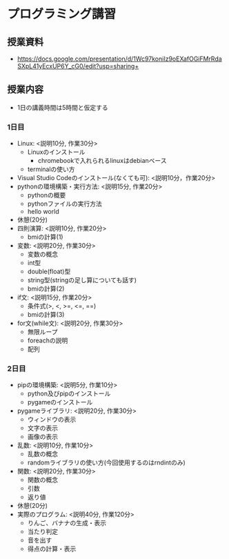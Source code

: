 # プログラミング講習
## 授業資料
- https://docs.google.com/presentation/d/1Wc97koniIz9oEXafOGiFMrRdaSXpL41yEcxUP6Y_cG0/edit?usp=sharing+
## 授業内容
- 1日の講義時間は5時間と仮定する
### 1日目
- Linux: <説明10分, 作業30分>
  - Linuxのインストール
    - chromebookで入れられるlinuxはdebianベース
  - terminalの使い方
- Visual Studio Codeのインストール(なくても可): <説明10分，作業20分>
- pythonの環境構築・実行方法: <説明15分, 作業20分>
  - pythonの概要
  - pythonファイルの実行方法
  - hello world
- 休憩(20分)
- 四則演算: <説明10分, 作業20分>
  - bmiの計算(1)
- 変数: <説明20分, 作業30分>
  - 変数の概念
  - int型
  - double(float)型
  - string型(stringの足し算についても話す)
  - bmiの計算(2)
- if文: <説明15分, 作業20分>
  - 条件式(>, <, >=, <=, ==)
  - bmiの計算(3)
- for文(while文): <説明20分, 作業30分>
  - 無限ループ
  - foreachの説明
  - 配列
### 2日目
- pipの環境構築: <説明5分, 作業10分>
  - python及びpipのインストール
  - pygameのインストール
- pygameライブラリ: <説明20分, 作業30分>
  - ウィンドウの表示
  - 文字の表示
  - 画像の表示
- 乱数: <説明10分, 作業10分>
  - 乱数の概念
  - randomライブラリの使い方(今回使用するのはrndintのみ)
- 関数: <説明20分, 作業30分>
  - 関数の概念
  - 引数
  - 返り値
- 休憩(20分)
- 実際のプログラム: <説明40分, 作業120分>
  - りんご、バナナの生成・表示
  - 当たり判定
  - 音を出す
  - 得点の計算・表示
